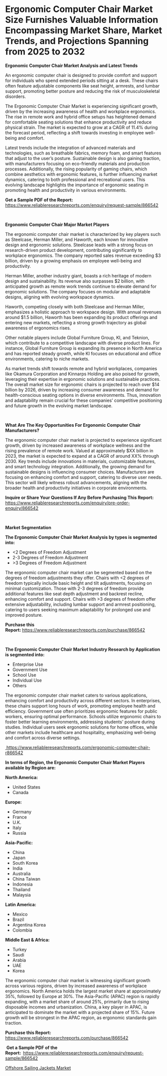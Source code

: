 <p><h1>Ergonomic Computer Chair Market Size Furnishes Valuable Information Encompassing Market Share, Market Trends, and Projections Spanning from 2025 to 2032</h1></p><p><strong>Ergonomic Computer Chair Market Analysis and Latest Trends</strong></p>
<p><p>An ergonomic computer chair is designed to provide comfort and support for individuals who spend extended periods sitting at a desk. These chairs often feature adjustable components like seat height, armrests, and lumbar support, promoting better posture and reducing the risk of musculoskeletal disorders.</p><p>The Ergonomic Computer Chair Market is experiencing significant growth, driven by the increasing awareness of health and workplace ergonomics. The rise in remote work and hybrid office setups has heightened demand for comfortable seating solutions that enhance productivity and reduce physical strain. The market is expected to grow at a CAGR of 11.4% during the forecast period, reflecting a shift towards investing in employee well-being and comfort.</p><p>Latest trends include the integration of advanced materials and technologies, such as breathable fabrics, memory foam, and smart features that adjust to the user’s posture. Sustainable design is also gaining traction, with manufacturers focusing on eco-friendly materials and production processes. Additionally, the rising popularity of gaming chairs, which combine aesthetics with ergonomic features, is further influencing market dynamics, catering to both professional and recreational users. This evolving landscape highlights the importance of ergonomic seating in promoting health and productivity in various environments.</p></p>
<p><strong>Get a Sample PDF of the Report:&nbsp;</strong> <a href="https://www.reliableresearchreports.com/enquiry/request-sample/866542?utm_campaign=3077&utm_medium=2&utm_source=Github&utm_content=ia&utm_term=04042025&utm_id=ergonomic-computer-chair">https://www.reliableresearchreports.com/enquiry/request-sample/866542</a></p>
<p>&nbsp;</p>
<p><strong>Ergonomic Computer Chair Major Market Players</strong></p>
<p><p>The ergonomic computer chair market is characterized by key players such as Steelcase, Herman Miller, and Haworth, each known for innovative design and ergonomic solutions. Steelcase leads with a strong focus on research-driven product development, contributing significantly to workplace ergonomics. The company reported sales revenue exceeding $3 billion, driven by a growing emphasis on employee well-being and productivity.</p><p>Herman Miller, another industry giant, boasts a rich heritage of modern design and sustainability. Its revenue also surpasses $2 billion, with anticipated growth as remote work trends continue to elevate demand for ergonomic solutions. The company focuses on modular and adaptable designs, aligning with evolving workspace dynamics.</p><p>Haworth, competing closely with both Steelcase and Herman Miller, emphasizes a holistic approach to workspace design. With annual revenues around $1.5 billion, Haworth has been expanding its product offerings and entering new markets, reflecting a strong growth trajectory as global awareness of ergonomics rises.</p><p>Other notable players include Global Furniture Group, KI, and Teknion, which contribute to a competitive landscape with diverse product lines. For instance, Global Furniture Group is expanding its presence in North America and has reported steady growth, while KI focuses on educational and office environments, catering to niche markets.</p><p>As market trends shift towards remote and hybrid workplaces, companies like Okamura Corporation and Kinnarps Holding are also poised for growth, leveraging their expertise in ergonomic solutions and sustainable practices. The overall market size for ergonomic chairs is projected to reach over $14 billion by 2026, driven by increasing consumer awareness and demand for health-conscious seating options in diverse environments. Thus, innovation and adaptability remain crucial for these companies’ competitive positioning and future growth in the evolving market landscape.</p></p>
<p>&nbsp;</p>
<p><strong>What Are The Key Opportunities For Ergonomic Computer Chair Manufacturers?</strong></p>
<p><p>The ergonomic computer chair market is projected to experience significant growth, driven by increased awareness of workplace wellness and the rising prevalence of remote work. Valued at approximately $XX billion in 2023, the market is expected to expand at a CAGR of around XX% through 2030. Key trends include innovations in materials, customizable features, and smart technology integration. Additionally, the growing demand for sustainable designs is influencing consumer choices. Manufacturers are focusing on enhancing comfort and support, catering to diverse user needs. This sector will likely witness robust advancements, aligning with the broader health and productivity initiatives in corporate environments.</p></p>
<p><strong>Inquire or Share Your Questions If Any Before Purchasing This Report:</strong> <a href="https://www.reliableresearchreports.com/enquiry/pre-order-enquiry/866542?utm_campaign=3077&utm_medium=2&utm_source=Github&utm_content=ia&utm_term=04042025&utm_id=ergonomic-computer-chair">https://www.reliableresearchreports.com/enquiry/pre-order-enquiry/866542</a></p>
<p>&nbsp;</p>
<p><strong>Market Segmentation</strong></p>
<p><strong>The Ergonomic Computer Chair Market Analysis by types is segmented into:</strong></p>
<p><ul><li><2 Degrees of Freedom Adjustment</li><li>2-3 Degrees of Freedom Adjustment</li><li>>3 Degrees of Freedom Adjustment</li></ul></p>
<p><p>The ergonomic computer chair market can be segmented based on the degrees of freedom adjustments they offer. Chairs with <2 degrees of freedom typically include basic height and tilt adjustments, focusing on minimal customization. Those with 2-3 degrees of freedom provide additional features like seat depth adjustment and backrest recline, enhancing comfort and support. Chairs with >3 degrees of freedom offer extensive adjustability, including lumbar support and armrest positioning, catering to users seeking maximum adaptability for prolonged use and improved posture.</p></p>
<p><strong>Purchase this Report:&nbsp;</strong><a href="https://www.reliableresearchreports.com/purchase/866542?utm_campaign=3077&utm_medium=2&utm_source=Github&utm_content=ia&utm_term=04042025&utm_id=ergonomic-computer-chair">https://www.reliableresearchreports.com/purchase/866542</a></p>
<p>&nbsp;</p>
<p><strong>The Ergonomic Computer Chair Market Industry Research by Application is segmented into:</strong></p>
<p><ul><li>Enterprise Use</li><li>Government Use</li><li>School Use</li><li>Individual Use</li><li>Others</li></ul></p>
<p><p>The ergonomic computer chair market caters to various applications, enhancing comfort and productivity across different sectors. In enterprises, these chairs support long hours of work, promoting employee health and efficiency. Government use often prioritizes ergonomic features for public workers, ensuring optimal performance. Schools utilize ergonomic chairs to foster better learning environments, addressing students' posture during studies. Individual users seek ergonomic solutions for home offices, while other markets include healthcare and hospitality, emphasizing well-being and comfort across diverse settings.</p></p>
<p><a href="https://www.reliableresearchreports.com/ergonomic-computer-chair-r866542?utm_campaign=3077&utm_medium=2&utm_source=Github&utm_content=ia&utm_term=04042025&utm_id=ergonomic-computer-chair">&nbsp;https://www.reliableresearchreports.com/ergonomic-computer-chair-r866542</a></p>
<p><strong>In terms of Region, the Ergonomic Computer Chair Market Players available by Region are:</strong></p>
<p>
    <p> <strong> North America: </strong>
        <ul>
            <li>United States</li>
            <li>Canada</li>
        </ul>
        </p> 
    <p> <strong> Europe: </strong>
        <ul>
            <li>Germany</li>
            <li>France</li>
            <li>U.K.</li>
            <li>Italy</li>
            <li>Russia</li>
        </ul>
        </p> 
    <p> <strong> Asia-Pacific: </strong>
        <ul>
            <li>China</li>
            <li>Japan</li>
            <li>South Korea</li>
            <li>India</li>
            <li>Australia</li>
            <li>China Taiwan</li>
            <li>Indonesia</li>
            <li>Thailand</li>
            <li>Malaysia</li>
        </ul>
        </p> 
    <p> <strong> Latin America: </strong>
        <ul>
            <li>Mexico</li>
            <li>Brazil</li>
            <li>Argentina Korea</li>
            <li>Colombia</li>
        </ul>
        </p> 
    <p> <strong> Middle East & Africa: </strong>
        <ul>
            <li>Turkey</li>
            <li>Saudi</li>
            <li>Arabia</li>
            <li>UAE</li>
            <li>Korea</li>
        </ul>
    </p>
    </p>
<p><p>The ergonomic computer chair market is witnessing significant growth across various regions, driven by increased awareness of workplace ergonomics. North America holds the largest market share at approximately 35%, followed by Europe at 30%. The Asia-Pacific (APAC) region is rapidly expanding, with a market share of around 25%, primarily due to rising disposable incomes and urbanization. China, a key player in APAC, is anticipated to dominate the market with a projected share of 15%. Future growth will be strongest in the APAC region, as ergonomic standards gain traction.</p></p>
<p><strong>Purchase this Report: </strong><a href="https://www.reliableresearchreports.com/purchase/866542?utm_campaign=3077&utm_medium=2&utm_source=Github&utm_content=ia&utm_term=04042025&utm_id=ergonomic-computer-chair">https://www.reliableresearchreports.com/purchase/866542</a></p>
<p>&nbsp;<strong>Get a Sample PDF of the Report:&nbsp;&nbsp;</strong><a href="https://www.reliableresearchreports.com/enquiry/request-sample/866542?utm_campaign=3077&utm_medium=2&utm_source=Github&utm_content=ia&utm_term=04042025&utm_id=ergonomic-computer-chair">https://www.reliableresearchreports.com/enquiry/request-sample/866542</a></p>
<p><strong></strong></p>
<p><p><a href="https://github.com/lynlynyusay/Market-Research-Report-List-1/blob/main/offshore-sailing-jackets-market.md?utm_campaign=3077&utm_medium=2&utm_source=Github&utm_content=ia&utm_term=04042025&utm_id=ergonomic-computer-chair">Offshore Sailing Jackets Market</a></p></p>